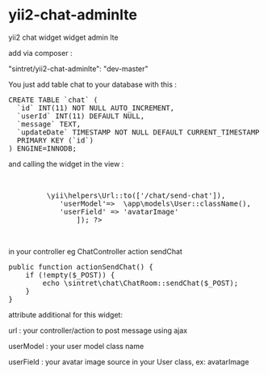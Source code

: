 # yii2-chat-adminlte
yii2 chat widget widget admin lte

add via composer :
<p>"sintret/yii2-chat-adminlte": "dev-master"</p>

You just add table chat to your database with this :

<pre>CREATE TABLE `chat` (
  `id` INT(11) NOT NULL AUTO_INCREMENT,
  `userId` INT(11) DEFAULT NULL,
  `message` TEXT,
  `updateDate` TIMESTAMP NOT NULL DEFAULT CURRENT_TIMESTAMP ON UPDATE CURRENT_TIMESTAMP,
  PRIMARY KEY (`id`)
) ENGINE=INNODB;
</pre>
<p>
and calling the widget in the view :
<pre>
    <section class="col-lg-9 connectedSortable ui-sortable">                                    
        <?php echo \sintret\chat\ChatRoom::widget([
            'url' => \yii\helpers\Url::to(['/chat/send-chat']),
            'userModel'=>  \app\models\User::className(),
            'userField' => 'avatarImage'
                ]); ?>
    </section>
</pre>
</p>

<p>in your controller eg ChatController action sendChat</p>

<pre>
public function actionSendChat() {
    if (!empty($_POST)) {
        echo \sintret\chat\ChatRoom::sendChat($_POST);
    }
}
</pre>
attribute additional for this widget: <p>
url : your controller/action to post message using ajax <p>
userModel : your user model class name <p>
userField : your avatar image source in your User class, ex: avatarImage

